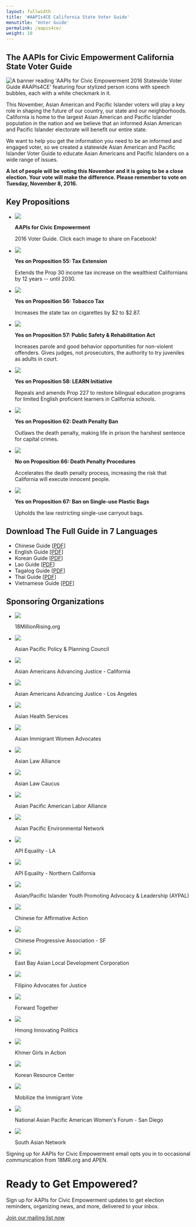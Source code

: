 ```yaml
---
layout: fullwidth
title: '#AAPIs4CE California State Voter Guide'
menutitle: 'Voter Guide'
permalink: /aapis4ce/
weight: 10
---
```


## The AAPIs for Civic Empowerment California State Voter Guide

<div id="google_translate_element"></div><script type="text/javascript">
function googleTranslateElementInit() {
  new google.translate.TranslateElement({pageLanguage: 'en', layout: google.translate.TranslateElement.InlineLayout.SIMPLE, gaTrack: true, gaId: 'UA-34494870-7'}, 'google_translate_element');
}
</script><script type="text/javascript" src="//translate.google.com/translate_a/element.js?cb=googleTranslateElementInit"></script>

<img class="banner" src="../static/images/props/sm-cover.jpg" alt="A banner reading 'AAPIs for Civic Empowerment 2016 Statewide Voter Guide #AAPIs4CE' featuring four stylized person icons with speech bubbles, each with a white checkmark in it.">

This November, Asian American and Pacific Islander voters will play a key role in shaping the future of our country, our state and our neighborhoods. California is home to the largest Asian American and Pacific Islander population in the nation and we believe that an informed Asian American and Pacific Islander electorate will benefit our entire state.

We want to help you get the information you need to be an informed and engaged voter, so we created a statewide Asian American and Pacific Islander Voter Guide to educate Asian Americans and Pacific Islanders on a wide range of issues.

__A lot of people will be voting this November and it is going to be a close election. Your vote will make the difference. Please remember to vote on Tuesday, November 8, 2016.__

## Key Propositions

<ul class="rig" id="props">
	<li><img src="../static/images/props/fb-ad.jpg">
		<p><b>AAPIs for Civic Empowerment</b></p>
		<p>2016 Voter Guide. Click each image to share on Facebook!</p>
	</li>
	<li><img src="../static/images/props/prop55.jpg">
		<p><b>Yes on Proposition 55: Tax Extension</b></p> 
		<p>Extends the Prop 30 income tax increase on the wealthiest Californians by 12 years -- until 2030.</p>
	</li>
	<li><img src="../static/images/props/prop56.jpg">
		<p><b>Yes on Proposition 56: Tobacco Tax</b></p>
		<p>Increases the state tax on cigarettes by $2 to $2.87.</p>
	</li>
	<li><Img src="../static/images/props/prop57.jpg">
		<p><b>Yes on Proposition 57: Public Safety & Rehabilitation Act</b></p>
		<p>Increases parole and good behavior opportunities for non-violent offenders. Gives judges, not prosecutors, the authority to try juveniles as adults in court.</p>
	</li>
	<li><img src="../static/images/props/prop58.jpg">
		<p><b>Yes on Proposition 58: LEARN Initiative</b></p>
		<p>Repeals and amends Prop 227 to restore bilingual education programs for limited English proficient learners in California schools.</p>
	</li>
	<li><img src="../static/images/props/prop62.jpg">
		<p><b>Yes on Proposition 62: Death Penalty Ban</b></p>
		<p>Outlaws the death penalty, making life in prison the harshest sentence for capital crimes.</p>
	</li>
	<li><img src="../static/images/props/prop66.jpg">
		<p><b>No on Proposition 66: Death Penalty Procedures</b></p>
		<p>Accelerates the death penalty process, increasing the risk that California will execute innocent people.</p>
	</li>
<!--	<li><img src="../static/images/props/prop65.jpg">
		<p><b>No on Proposition 65: Plastic Bag Fee</b></p>
		<p>Redirects revenues from the state ban on plastic bags at grocery stores to the Wildlife Conservation Board.</p>
	</li> -->
	<li><img src="../static/images/props/prop67.jpg">
		<p><b>Yes on Proposition 67: Ban on Single-use Plastic Bags</b></p>
		<p>Upholds the law restricting single-use carryout bags.</p>
	</li>
</ul>

## Download The Full Guide in 7 Languages

- Chinese Guide [<a href="../static/pdf/API-VoterGuide-2016_Chinese-8.5x11_v2.pdf">PDF</a>]
- English Guide [<a href="../static/pdf/API-VoterGuide-2016_English-8.5x11_v2.pdf">PDF</a>]
- Korean Guide [<a href="../static/pdf/API-VoterGuide-2016_Korean-8.5x11_v2.pdf">PDF</a>]
- Lao Guide [<a href="../static/pdf/API-VoterGuide-2016_Lao-8.5x11_v2.pdf">PDF</a>]
- Tagalog Guide [<a href="../static/pdf/API-VoterGuide-2016_Tagalog-8.5x11_v2.pdf">PDF</a>]
- Thai Guide [<a href="../static/pdf/API-VoterGuide-2016_Thai-8.5x11_v2.pdf">PDF</a>]
- Vietnamese Guide [<a href="../static/pdf/API-VoterGuide-2016_Vietnamese-8.5x11_v2.pdf">PDF</a>]

## Sponsoring Organizations

<ul class="rig" id="orgs">
	<li><a href="http://18millionrising.org"><img src="../static/images/orgs/18MR.png"></a>
		<p>18MillionRising.org</p>
	</li>
	<li><a href="http://a3pcon.org"><img src="../static/images/orgs/A3PCON.jpg"></a>
		<p>Asian Pacific Policy & Planning Council</p>
	</li>
	<li><a href="http://advancingjustice.org"><img src="../static/images/orgs/AAAJ-CA.gif"></a>
		<p>Asian Americans Advancing Justice - California</p>
	</li>	
	<li><a href="http://advancingjustice-la.org"><img src="../static/images/orgs/AAAJ-LA.jpg"></a>
		<p>Asian Americans Advancing Justice - Los Angeles</p>
	</li>
	<li><a href="http://asianhealthservices.org"><img src="../static/images/orgs/AHS.jpg"></a>
		<p>Asian Health Services</p>
	</li>
	<li><a href="http://aiwa.org"><img src="../static/images/orgs/AIWA.jpg"></a>
		<p>Asian Immigrant Women Advocates</p>
	</li>
	<li><a href="http://asianlawalliance.org"><img src="../static/images/orgs/ALA.jpg"></a>
		<p>Asian Law Alliance</p>
	</li>
	<li><a href="http://advancingjustice-alc.org"><img src="../static/images/orgs/ALC.jpg"></a>
		<p>Asian Law Caucus</p>
	</li>
	<li><a href="http://apala.org"><img src="../static/images/orgs/APALA.png"></a>
		<p>Asian Pacific American Labor Alliance</p>
	</li>
	<li><a href="http://apen4ej.org"><img src="../static/images/orgs/APEN.jpg"></a>
		<p>Asian Pacific Environmental Network</p>
	</li>
	<li><a href="http://apiequalityla.org"><img src="../static/images/orgs/APIELA.png"></a>
		<p>API Equality - LA</p>
	</li>
	<li><a href="http://apiequalitync.org"><img src="../static/images/orgs/APIENC.png"></a>
		<p>API Equality - Northern California</p>
	</li>
	<li><a href="http://aypal.org"><img src="../static/images/orgs/AYPAL.jpg"></a>
		<p>Asian/Pacific Islander Youth Promoting Advocacy & Leadership (AYPAL)</p>
	</li>
	<li><a href="http://caasf.org"><img src="../static/images/orgs/CAA.jpg"></a>
		<p>Chinese for Affirmative Action</p>
	</li>
	<li><a href="http://cpasf.org"><img src="../static/images/orgs/CPA.png"></a>
		<p>Chinese Progressive Association - SF</p>
	</li>
	<li><a href="http://ebaldc.org"><img src="../static/images/orgs/EBALDC.jpg"></a>
		<p>East Bay Asian Local Development Corporation</p>
	</li>
	<li><a href="http://filipinos4jutsice.org"><img src="../static/images/orgs/FAJ.jpg"></a>
		<p>Filipino Advocates for Justice</p>
	</li>
	<li><a href="http://forwardtogether.org"><img src="../static/images/orgs/FT.jpg"></a>
		<p>Forward Together</p>
	</li>
	<li><a href="http://hipsacramento.com"><img src="../static/images/orgs/HIP.jpg"></a>
		<p>Hmong Innovating Politics</p>
	</li>
	<li><a href="http://kgalb.org"><img src="../static/images/orgs/KGA.png"></a>
		<p>Khmer Girls in Action</p>
	</li>
	<li><a href="http://krcla.org"><img src="../static/images/orgs/KRC.png"></a>
		<p>Korean Resource Center</p>
	</li>
	<li><a href="http://mivcalifornia.org"><img src="../static/images/orgs/MIV.jpg"></a>
		<p>Mobilize the Immigrant Vote</p>
	</li>
	<li><a href="http://napawfsandiego.wordpress.com"><img src="../static/images/orgs/NAPAWF-SD.jpg"></a>
		<p>National Asian Pacific American Women's Forum - San Diego</p>
	</li>
	<li><a href="http://southasiannetwork.org"><img src="../static/images/orgs/SAN.png"></a>
		<p>South Asian Network</p>
	</li>
</ul>

<div id="email-signup" class="mfp-hide mfp-with-anim">
	<link href='https://actionnetwork.org/css/style-embed-whitelabel.css' rel='stylesheet' type='text/css' />
	<script>window.yepnope || document.write('<script src="https://actionnetwork.org/includes/js/yepnope154-min.js"><\/script>');</script>
	<script src='https://actionnetwork.org/widgets/v2/petition/aapis-for-civic-empowerment?format=js&source=widget&style=full'></script>
	<div id='can-petition-area-aapis-for-civic-empowerment' style='width: 100%'><!-- this div is the target for our HTML insertion --></div>
	<span>Signing up for AAPIs for Civic Empowerment email opts you in to occasional communication from 18MR.org and APEN.</span>
</div>

<div id="pop" class="mfp-hide mfp-with-anim">
	<div id="signupbox">
		<h1>Ready to Get Empowered?</h1>
		<p>Sign up for AAPIs for Civic Empowerment updates to get election reminders, organizing news, and more, delivered to your inbox.</p>
		<a href="#email-signup" class="email-signup" data-effect="mfp-zoom-in">Join our mailing list now</a>
	</div>
</div>